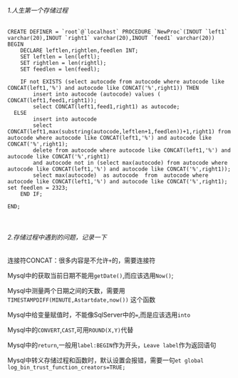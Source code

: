 ###### 1.人生第一个存储过程
```
CREATE DEFINER = `root`@`localhost` PROCEDURE `NewProc`(INOUT `left1` varchar(20),INOUT `right1` varchar(20),INOUT `feed1` varchar(20))
BEGIN
	DECLARE leftlen,rightlen,feedlen INT;
	SET leftlen = len(leftl);
	SET rightlen = len(rightl);
	SET feedlen = len(feedl);
	
	IF not EXISTS (select autocode from autocode where autocode like CONCAT(left1,'%') and autocode like CONCAT('%',right1)) THEN
		insert into autocode (autocode) values ( CONCAT(left1,feed1,right1));
		select CONCAT(left1,feed1,right1) as autocode;
  ELSE 
		insert into autocode 
		select CONCAT(left1,max(substring(autocode,leftlen+1,feedlen))+1,right1) from autocode where autocode like CONCAT(left1,'%') and autocode like CONCAT('%',right1);
		delete from autocode where autocode like CONCAT(left1,'%') and autocode like CONCAT('%',right1)
		and autocode not in (select max(autocode) from autocode where autocode like CONCAT(left1,'%') and autocode like CONCAT('%',right1));
		select max(autocode)  as autocode  from  autocode where autocode like CONCAT(left1,'%') and autocode like CONCAT('%',right1);
set feedlen = 2323;
	END IF;
   
END;
```
<br>

###### 2.存储过程中遇到的问题，记录一下

连接符CONCAT：很多内容是不允许`+`的，需要连接符

Mysql中的获取当前日期不能用`getDate()`,而应该选用`Now()`;

Mysql中测量两个日期之间的天数，需要用 `TIMESTAMPDIFF(MINUTE,Astartdate,now())` 这个函数

Mysql中给变量赋值时，不能像SqlServer中的`=`,而是应该选用`into`

Mysql中的`CONVERT`,`CAST`,可用`ROUND(X,Y)`代替

Mysql中的`return`,一般用`label:BEGIN`作为开头，`Leave label`作为返回语句

Mysql中转义存储过程和函数时，默认设置会报错，需要一句`et global log_bin_trust_function_creators=TRUE;`
